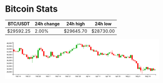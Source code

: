 # Bitcoin Stats

BTC/USDT|24h change|24h high|24h low|
|---|---|---|---|
|$29592.25|2.00%|$29645.70|$28730.00|

<img src="./chart.svg">
